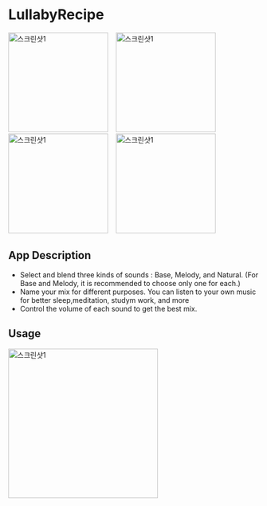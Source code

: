 # LullabyRecipe

<p>
  <img width="200" alt="스크린샷1" src="https://user-images.githubusercontent.com/81131715/178465919-b73defbb-498c-4efe-af6e-be09a382250d.png">
  &nbsp;&nbsp;
  <img width="200" alt="스크린샷1" src="https://user-images.githubusercontent.com/81131715/178465975-a78ffae7-b9a9-40e0-b092-396cef6cf29d.png">
  &nbsp;&nbsp;
  <img width="200" alt="스크린샷1" src="https://user-images.githubusercontent.com/81131715/178466053-677e976a-c613-4858-b1d0-a1b1ab1312ee.png">
  &nbsp;&nbsp;
  <img width="200" alt="스크린샷1" src="https://user-images.githubusercontent.com/81131715/178466061-c4dec397-b179-49e4-82ac-152b925379da.png">
</p>

## App Description
- Select and blend three kinds of sounds : Base, Melody, and Natural. (For Base and Melody, it is recommended to choose only one for each.)
- Name your mix for different purposes. You can listen to your own music for better sleep,meditation, studym work, and more
- Control the volume of each sound to get the best mix.

## Usage
<img width="300" alt="스크린샷1" src="https://user-images.githubusercontent.com/81131715/178482812-6def6b5e-7120-4287-adc1-a3800e60adde.gif">


